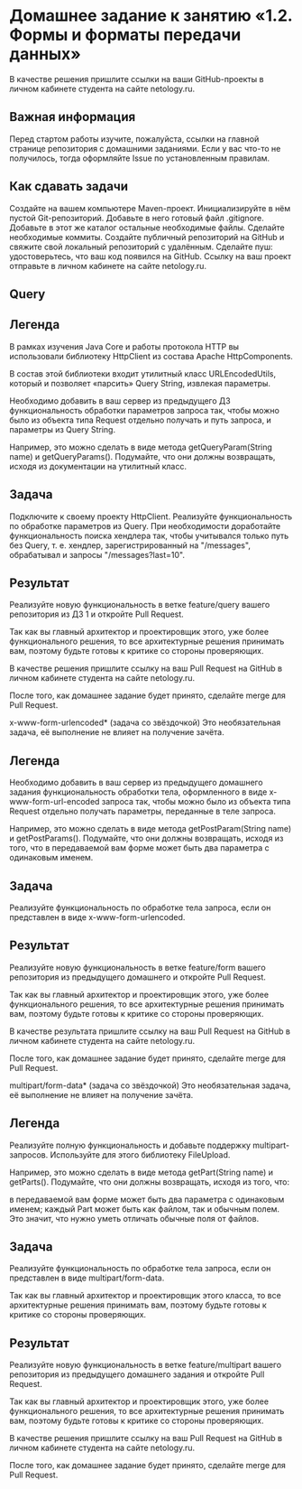# Домашнее задание к занятию «1.2. Формы и форматы передачи данных»
В качестве решения пришлите ссылки на ваши GitHub-проекты в личном кабинете студента на сайте netology.ru.

## Важная информация

Перед стартом работы изучите, пожалуйста, ссылки на главной странице репозитория с домашними заданиями.
Если у вас что-то не получилось, тогда оформляйте Issue по установленным правилам.
## Как сдавать задачи
Создайте на вашем компьютере Maven-проект.
Инициализируйте в нём пустой Git-репозиторий.
Добавьте в него готовый файл .gitignore.
Добавьте в этот же каталог остальные необходимые файлы.
Сделайте необходимые коммиты.
Создайте публичный репозиторий на GitHub и свяжите свой локальный репозиторий с удалённым.
Сделайте пуш: удостоверьтесь, что ваш код появился на GitHub.
Ссылку на ваш проект отправьте в личном кабинете на сайте netology.ru.
## Query
## Легенда
В рамках изучения Java Core и работы протокола HTTP вы использовали библиотеку HttpClient из состава Apache HttpComponents.

В состав этой библиотеки входит утилитный класс URLEncodedUtils, который и позволяет «парсить» Query String, извлекая параметры.

Необходимо добавить в ваш сервер из предыдущего ДЗ функциональность обработки параметров запроса так, чтобы можно было из объекта типа Request отдельно получать и путь запроса, и параметры из Query String.

Например, это можно сделать в виде метода getQueryParam(String name) и getQueryParams(). Подумайте, что они должны возвращать, исходя из документации на утилитный класс.

## Задача
Подключите к своему проекту HttpClient.
Реализуйте функциональность по обработке параметров из Query.
При необходимости доработайте функциональность поиска хендлера так, чтобы учитывался только путь без Query, т. е. хендлер, зарегистрированный на "/messages", обрабатывал и запросы "/messages?last=10".
## Результат
Реализуйте новую функциональность в ветке feature/query вашего репозитория из ДЗ 1 и откройте Pull Request.

Так как вы главный архитектор и проектировщик этого, уже более функционального решения, то все архитектурные решения принимать вам, поэтому будьте готовы к критике со стороны проверяющих.

В качестве решения пришлите ссылку на ваш Pull Request на GitHub в личном кабинете студента на сайте netology.ru.

После того, как домашнее задание будет принято, сделайте merge для Pull Request.

x-www-form-urlencoded* (задача со звёздочкой)
Это необязательная задача, её выполнение не влияет на получение зачёта.

## Легенда
Необходимо добавить в ваш сервер из предыдущего домашнего задания функциональность обработки тела, оформленного в виде x-www-form-url-encoded запроса так, чтобы можно было из объекта типа Request отдельно получать параметры, переданные в теле запроса.

Например, это можно сделать в виде метода getPostParam(String name) и getPostParams(). Подумайте, что они должны возвращать, исходя из того, что в передаваемой вам форме может быть два параметра с одинаковым именем.

## Задача
Реализуйте функциональность по обработке тела запроса, если он представлен в виде x-www-form-urlencoded.

## Результат
Реализуйте новую функциональность в ветке feature/form вашего репозитория из предыдущего домашнего и откройте Pull Request.

Так как вы главный архитектор и проектировщик этого, уже более функционального решения, то все архитектурные решения принимать вам, поэтому будьте готовы к критике со стороны проверяющих.

В качестве результата пришлите ссылку на ваш Pull Request на GitHub в личном кабинете студента на сайте netology.ru.

После того, как домашнее задание будет принято, сделайте merge для Pull Request.

multipart/form-data* (задача со звёздочкой)
Это необязательная задача, её выполнение не влияет на получение зачёта.

## Легенда
Реализуйте полную функциональность и добавьте поддержку multipart-запросов. Используйте для этого библиотеку FileUpload.

Например, это можно сделать в виде метода getPart(String name) и getParts(). Подумайте, что они должны возвращать, исходя из того, что:

в передаваемой вам форме может быть два параметра с одинаковым именем;
каждый Part может быть как файлом, так и обычным полем.
Это значит, что нужно уметь отличать обычные поля от файлов.

## Задача
Реализуйте функциональность по обработке тела запроса, если он представлен в виде multipart/form-data.

Так как вы главный архитектор и проектировщик этого класса, то все архитектурные решения принимать вам, поэтому будьте готовы к критике со стороны проверяющих.

## Результат
Реализуйте новую функциональность в ветке feature/multipart вашего репозитория из предыдущего домашнего задания и откройте Pull Request.

Так как вы главный архитектор и проектировщик этого, уже более функционального решения, то все архитектурные решения принимать вам, поэтому будьте готовы к критике со стороны проверяющих.

В качестве решения пришлите ссылку на ваш Pull Request на GitHub в личном кабинете студента на сайте netology.ru.

После того, как домашнее задание будет принято, сделайте merge для Pull Request.
